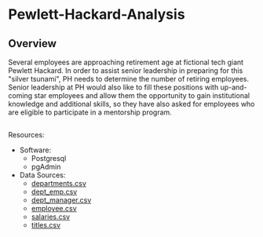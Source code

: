 # Pewlett-Hackard-Analysis

## Overview
Several employees are approaching retirement age at fictional tech giant Pewlett Hackard.  In order to assist senior leadership in preparing for this "silver tsunami", PH needs to determine the number of retiring employees.  Senior leadership at PH would also like to fill these positions with up-and-coming star employees and allow them the opportunity to gain institutional knowledge and additional skills, so they have also asked for employees who are eligible to participate in a mentorship program.

## 
Resources:
- Software:
    - Postgresql
    - pgAdmin
- Data Sources:
    - [departments.csv](https://github.com/acfthomson/Pewlett-Hackard-Analysis/tree/main/Data)
    - [dept_emp.csv](https://github.com/acfthomson/Pewlett-Hackard-Analysis/tree/main/Data)
    - [dept_manager.csv](https://github.com/acfthomson/Pewlett-Hackard-Analysis/tree/main/Data)
    - [employee.csv](https://github.com/acfthomson/Pewlett-Hackard-Analysis/tree/main/Data)
    - [salaries.csv](https://github.com/acfthomson/Pewlett-Hackard-Analysis/tree/main/Data)
    - [titles.csv](https://github.com/acfthomson/Pewlett-Hackard-Analysis/tree/main/Data)
    



